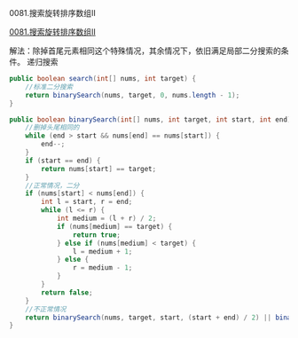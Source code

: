 0081.搜索旋转排序数组II

[0081.搜索旋转排序数组II
](https://leetcode-cn.com/problems/search-in-rotated-sorted-array-ii/)

解法：除掉首尾元素相同这个特殊情况，其余情况下，依旧满足局部二分搜索的条件。
递归搜索

```java
public boolean search(int[] nums, int target) {
    //标准二分搜索
    return binarySearch(nums, target, 0, nums.length - 1);
}

public boolean binarySearch(int[] nums, int target, int start, int end) {
    //删掉头尾相同的
    while (end > start && nums[end] == nums[start]) {
        end--;
    }
    if (start == end) {
        return nums[start] == target;
    }
    //正常情况，二分
    if (nums[start] < nums[end]) {
        int l = start, r = end;
        while (l <= r) {
            int medium = (l + r) / 2;
            if (nums[medium] == target) {
                return true;
            } else if (nums[medium] < target) {
                l = medium + 1;
            } else {
                r = medium - 1;
            }
        }
        return false;
    }
    //不正常情况
    return binarySearch(nums, target, start, (start + end) / 2) || binarySearch(nums, target, (start + end) / 2 + 1, end);
}